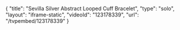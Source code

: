 {
    "title": "Sevilla Silver Abstract Looped Cuff Bracelet",
    "type": "solo",
    "layout": "iframe-static",
    "videoId": "123178339",
    "url": "\/tvpembed\/123178339"
}